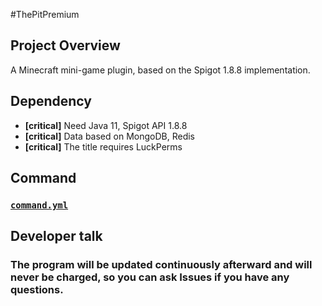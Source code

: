 #ThePitPremium

## Project Overview

A Minecraft mini-game plugin, based on the Spigot 1.8.8 implementation.

## Dependency

- **[critical]** Need Java 11, Spigot API 1.8.8
- **[critical]** Data based on MongoDB, Redis
- **[critical]** The title requires LuckPerms

## Command

### [`command.yml`](.github/docs/command.yml)

## Developer talk

### The program will be updated continuously afterward and will never be charged, so you can ask Issues if you have any questions.

